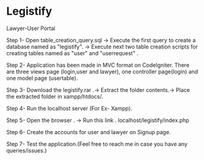 # Legistify
Lawyer-User Portal

Step 1- Open table_creation_query.sql -> Execute the first query to create a database named as "legistify". -> Execute next two table creation scripts for creating tables named as "user" and "userrequest" .

Step 2- Application has been made in MVC format on CodeIgniter. There are three views page (login,user and lawyer), one controller page(login) and one model page (usertable).

Step 3- Download the legistify.rar .-> Extract the folder contents.-> Place the extracted folder in xampp/htdocs/. 

Step 4- Run the localhost server (For Ex- Xampp).

Step 5- Open the browser . -> Run this link . localhost/legistify/index.php

Step 6- Create the accounts for user and lawyer on Signup page.

Step 7- Test the application.(Feel free to reach me in case you have any queries/issues.)
